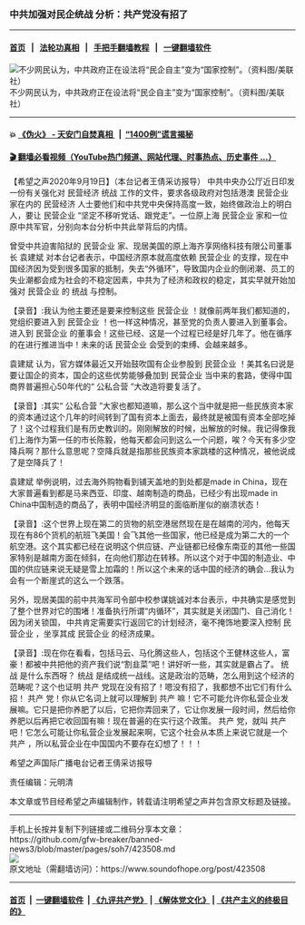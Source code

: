 ### 中共加强对民企统战 分析：共产党没有招了
------------------------

#### [首页](https://github.com/gfw-breaker/banned-news3/blob/master/README.md) &nbsp;&nbsp;|&nbsp;&nbsp; [法轮功真相](https://github.com/begood0513/basic/blob/master/README.md)  &nbsp;&nbsp;|&nbsp;&nbsp; [手把手翻墙教程](https://github.com/gfw-breaker/guides/wiki)  &nbsp;&nbsp;|&nbsp;&nbsp; [一键翻墙软件](https://github.com/gfw-breaker/nogfw/blob/master/README.md)  



<div><img alt="不少网民认为，中共政府正在设法将“民企自主”变为“国家控制”。（资料图/美联社）" src="https://img.soundofhope.org/2020-09/3a254579-ef43-4f95-9407-a098ce1029df-1600526066380.jpeg"/>
<br/><figcaption class="caption">
 不少网民认为，中共政府正在设法将“民企自主”变为“国家控制”。（资料图/美联社）
</figcaption></div><hr/>

#### 💥 [《伪火》 - 天安门自焚真相 ](http://158.247.195.190:10000/videos/blog/weihuo.html)&nbsp; |&nbsp; [“1400例”谎言揭秘  ](http://158.247.195.190:10000/videos/blog/jiexi1400.html)

#### [ 🎬  翻墙必看视频（YouTube热门频道、网站代理、时事热点、历史事件 ...）](https://github.com/gfw-breaker/links/blob/master/banned.md)

<div><div class="Content__Wrapper sc-1bvya0-0 grZQxZ">
 <p class="meta-top">
  <span class="meta">
   【希望之声2020年9月19日】（本台记者王倩采访报导）
  </span>
  中共中央办公厅近日印发一份有关强化对
  <ok href="/term/112406">
   民营经济
  </ok>
  <ok href="/term/7479">
   统战
  </ok>
  工作的文件，要求各级政府对包括港澳
  <ok href="/term/69464">
   民营企业
  </ok>
  家在内的
  <ok href="/term/112406">
   民营经济
  </ok>
  人士要他们和中共党中央保持高度一致，始终做政治上的明白人，要让
  <ok href="/term/69464">
   民营企业
  </ok>
  “坚定不移听党话、跟党走”。一位原上海
  <ok href="/term/69464">
   民营企业
  </ok>
  家和一位原中共军官，分别向本台分析中共此举背后的内情。
 </p>
 <p>
  曾受中共迫害陷狱的
  <ok href="/term/69464">
   民营企业
  </ok>
  家、现居美国的原上海齐享网络科技有限公司董事长
  <ok href="/term/379450">
   袁建斌
  </ok>
  对本台记者表示，中国经济原本就高度依赖
  <ok href="/term/69464">
   民营企业
  </ok>
  的支撑，现在中国经济因为受到很多国家的抵制，失去“外循环”，导致国内企业的倒闭潮、员工的失业潮都会成为社会的不稳定因素，中共为了经济和政权的稳定，其实早就开始加强对
  <ok href="/term/69464">
   民营企业
  </ok>
  的
  <ok href="/term/7479">
   统战
  </ok>
  与控制。
 </p>
 <div class="AD_Embed__Wrap-sc-1xslmin-0 igMuqX module desktop">
  <div>
  </div>
 </div>
 <p>
  【录音】:我认为他主要还是要来控制这些
  <ok href="/term/69464">
   民营企业
  </ok>
  ！就像前两年我们都知道的，党组织要进入到
  <ok href="/term/69464">
   民营企业
  </ok>
  ！也一样这种情况，甚至党的负责人要进入到董事会。进入到
  <ok href="/term/69464">
   民营企业
  </ok>
  的董事会！这些已经、这是一个过程已经是好几年了。他在循序的在进行推进当中！未来的话
  <ok href="/term/69464">
   民营企业
  </ok>
  会受到的束缚、会越来越多。
 </p>
 <p>
  <ok href="/term/379450">
   袁建斌
  </ok>
  认为，官方媒体最近又开始鼓吹国有企业参股到
  <ok href="/term/69464">
   民营企业
  </ok>
  ！美其名曰说是要让国企的资本，国企的这些优势能够叠加到
  <ok href="/term/69464">
   民营企业
  </ok>
  当中来的套路，使得中国商界普遍担心50年代的“
  <ok href="/term/2209">
   公私合营
  </ok>
  ”大改造将要复活了。
 </p>
 <p>
  【录音】:其实“
  <ok href="/term/2209">
   公私合营
  </ok>
  ”大家也都知道嘛，那么这个当中就是把一些民族资本家的资本通过这个几年的时间转到了国有资本上面去，最终就是被国有资本全部吃掉了！这个过程我们是有历史教训的。刚刚解放的时候，出解放的时候。我记得像我们上海作为第一任的市长陈毅，他每天都会问到这么一个问题，唉？今天有多少空降兵啊？那什么意思呢？空降兵就是指那些民族资本家跳楼的这种情况，被他说成了是空降兵了！
 </p>
 <p>
  <ok href="/term/379450">
   袁建斌
  </ok>
  举例说明，过去海外购物看到铺天盖地的到处都是made in China，现在大家普遍看到都是马来西亚、印度、越南制造的商品，已经少有出现made in China中国制造的商品了，表明中国经济明显的面临断崖似的崩溃状态！
 </p>
 <p>
  【录音】:这个世界上现在第二的货物的航空港居然现在是在越南的河内，他每天现在有86个货机的航班飞美国！会飞其他一些国家，他已经是成为第二大的一个航空港。这个其实都已经在说明这个供应链、产业链都已经像东南亚的其他一些国家特别是越南方面在倾斜，在向他们那边在转移。所以这个对于中国的制造业、中国的供应链来说无疑是雪上加霜的！所以这个未来的话中国的经济的确会...我认为会有一个断崖式的这么一个跌落。
 </p>
 <p>
  另外，现居美国的前中共海军司令部中校参谋姚诚对本台表示，中共确实是感觉到了整个世界对它的围堵！准备执行所谓“内循环”，其实就是关闭国门、自己消化！因为闭关锁国， 中共肯定需要实行返回它的计划经济，毫不掩饰地要深入控制
  <ok href="/term/69464">
   民营企业
  </ok>
  ，坐享其成
  <ok href="/term/69464">
   民营企业
  </ok>
  的经济成果。
 </p>
 <p>
  【录音】:现在你在看看，包括马云、马化腾这些人，包括这个王健林这些人，富豪！都被中共把他的资产我们说“割韭菜”吧！讲好听一些，其实就是霸占了。
  <ok href="/term/7479">
   统战
  </ok>
  是什么东西呀？
  <ok href="/term/7479">
   统战
  </ok>
  是结成统一战线。这是政治的范畴，怎么用到这个经济的范畴呢？这个也证明
  <ok href="/term/14342">
   共产
  </ok>
  党现在没有招了！嗯没有招了，我都想不出它们有什么招！
  <ok href="/term/14342">
   共产
  </ok>
  党！你从它名词上就可以理解到
  <ok href="/term/14342">
   共产
  </ok>
  嘛！它不可能允许你私营企业发展嘛。它只是把你养肥了以后，它把你弄回来了，它让你发展一段时间，然后给你养肥以后再把它收回国有嘛！现在普遍的在实行这个政策。
  <ok href="/term/14342">
   共产
  </ok>
  党，就叫
  <ok href="/term/14342">
   共产
  </ok>
  吧！它怎么可能让你私营企业发展起来啊，它这个社会从本质上来说它就是一个
  <ok href="/term/14342">
   共产
  </ok>
  ，所以私营企业在中国国内不要存在幻想了！！！
 </p>
 <div class="AD_Embed__Wrap-sc-1xslmin-0 igMuqX module desktop">
  <div>
  </div>
 </div>
 <p>
  希望之声国际广播电台记者王倩采访报导
 </p>
 <p class="meta-btm">
  责任编辑：元明清
 </p>
 <p class="meta-btm">
  本文章或节目经希望之声编辑制作，转载请注明希望之声并包含原文标题及链接。
 </p>
</div>
</div>
<hr/>
手机上长按并复制下列链接或二维码分享本文章：<br/>
https://github.com/gfw-breaker/banned-news3/blob/master/pages/soh7/423508.md <br/>
<a href='https://github.com/gfw-breaker/banned-news3/blob/master/pages/soh7/423508.md'><img src='https://github.com/gfw-breaker/banned-news3/blob/master/pages/soh7/423508.md.png'/></a> <br/>
原文地址（需翻墙访问）：https://www.soundofhope.org/post/423508


------------------------
#### [首页](https://github.com/gfw-breaker/banned-news3/blob/master/README.md) &nbsp;|&nbsp; [一键翻墙软件](https://github.com/gfw-breaker/nogfw/blob/master/README.md) &nbsp;| [《九评共产党》](https://github.com/gfw-breaker/9ping.md/blob/master/README.md#九评之一评共产党是什么) | [《解体党文化》](https://github.com/gfw-breaker/jtdwh.md/blob/master/README.md) | [《共产主义的终极目的》](https://github.com/gfw-breaker/gczydzjmd.md/blob/master/README.md)


<img src='http://gfw-breaker.win/banned-news3/pages/soh7/423508.md' width='0px' height='0px'/>